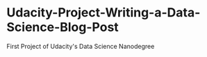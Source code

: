 # Udacity-Project-Writing-a-Data-Science-Blog-Post
First Project of Udacity's Data Science Nanodegree
